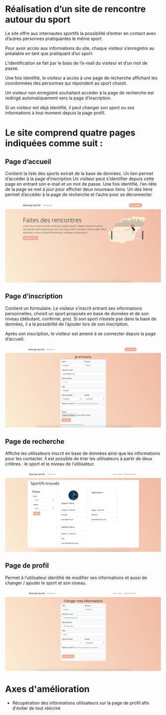# Réalisation d’un site de rencontre autour du sport

Le site offre aux internautes sportifs la possibilité d’entrer en contact avec d’autres personnes pratiquantes le même sport.

Pour avoir accès aux informations du site, chaque visiteur s’enregistre au préalable en tant que pratiquant d’un sport.

L’identification  se  fait  par  le  biais  de  l’e-mail  du  visiteur et d’un mot de passe. 

Une  fois  identifié,  le visiteur a accès à une page de recherche affichant les coordonnées des personnes qui répondent au sport choisit.

Un  visiteur  non  enregistré  souhaitant  accéder  à  la  page  de  recherche  est  redirigé automatiquement vers la page d’inscription.

Si  un  visiteur  est déjà  identifié, il peut changer son sport ou ses informations à tout moment depuis la page profil.

 

# Le site comprend quatre pages indiquées comme suit :

## Page d’accueil
Contient la liste des sports extrait de la base de données. Un lien permet d’accéder à la page d’inscription
Un visiteur peut s’identifier depuis cette page en entrant son e-mail et un mot de passe. Une fois identifié, l’en-tête de la page se met à jour pour afficher deux nouveaux liens.
Un des liens permet d’accéder à la page de recherche et l’autre pour se déconnecter

![Index](./img/index.png)

## Page d’inscription 
Contient un formulaire. Le visiteur s’inscrit entrant ses informations personnelles, choisit un sport proposés en base de données et de son niveau (débutant, confirmé, pro).
Si son sport n’existe pas dans la base de données, il a la possibilité de l’ajouter lors de son inscription.

Après son inscription, le visiteur est amené à se connecter depuis la page d’accueil.
 
![Inscription](./img/inscription.png)

## Page de recherche 
Affiche les utilisateurs inscrit en base de données ainsi que les informations pour les contacter. Il est possible de trier les utilisateurs à partir de deux critères : le sport et le niveau de l’utilisateur.
 
![Recherche](./img/recherche.png)

## Page de profil
Permet à l’utilisateur identifié de modifier ses informations et aussi de changer / ajouter le sport et son niveau.

![Profil](./img/profil.png)

# Axes d'amélioration
- Récupération des informations utilisateurs sur la page de profil afin d'éviter de tout réécrire
